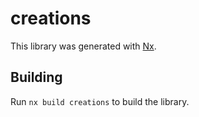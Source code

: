 # creations

This library was generated with [Nx](https://nx.dev).

## Building

Run `nx build creations` to build the library.
